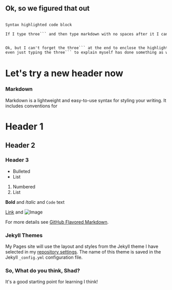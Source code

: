 ## Ok, so we figured that out

```markdown

Syntax highlighted code block

If I type three``` and then type markdown with no spaces after it I can create a syntax highlighted code block.


Ok, but I can't forget the three``` at the end to enclose the highlighted area.  And it should be noted that 
even just typing the three``` to explain myself has done something as well.  Can't escape it for some reason.
```



# Let's try a new header now

### Markdown

Markdown is a lightweight and easy-to-use syntax for styling your writing. It includes conventions for

# Header 1
## Header 2
### Header 3

- Bulleted
- List

1. Numbered
2. List

**Bold** and _Italic_ and `Code` text

[Link](url) and ![Image](src)


For more details see [GitHub Flavored Markdown](https://guides.github.com/features/mastering-markdown/).

### Jekyll Themes

My Pages site will use the layout and styles from the Jekyll theme I have selected in my [repository settings](https://github.com/hikatebaker/hikatebaker.github.io/settings). The name of this theme is saved in the Jekyll `_config.yml` configuration file.

### So, What do you think, Shad?

It's a good starting point for learning I think!
